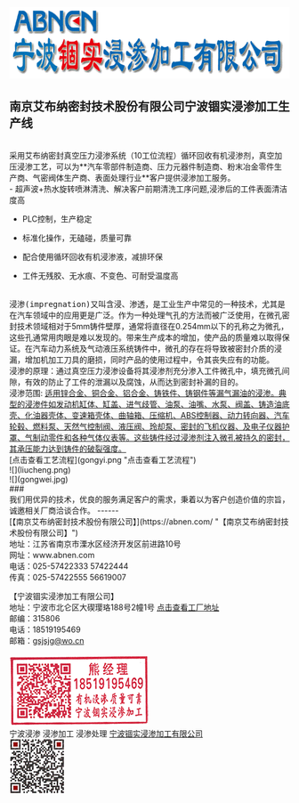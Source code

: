  ![](logo_702x180.gif)
<br/>

## 南京艾布纳密封技术股份有限公司宁波锢实浸渗加工生产线 

<br/>
  采用艾布纳密封真空压力浸渗系统（10工位流程）循环回收有机浸渗剂，真空加压浸渗工艺，可以为**汽车零部件制造商、压力元器件制造商、粉末冶金零件生产商、气密阀体生产商、表面处理行业**客户提供浸渗加工服务。
<br/>
- 超声波+热水旋转喷淋清洗、解决客户前期清洗工序问题,浸渗后的工件表面清洁度高   

- PLC控制，生产稳定  

- 标准化操作，无磕碰，质量可靠  

- 配合使用循环回收有机浸渗液，减排环保  

- 工件无残胶、无水痕、不变色、可耐受温度高

<br/>
 <kbd>浸渗(impregnation)</kbd>又叫含浸、渗透，是工业生产中常见的一种技术，尤其是在汽车领域中的应用更是广泛。作为一种处理气孔的方法而被广泛使用，在微孔密封技术领域相对于5mm铸件壁厚，通常将直径在0.254mm以下的孔称之为微孔，这些孔通常用肉眼是难以发现的。带来生产成本的增加，使产品的质量难以取得保证。在汽车动力系统及气动液压系统铸件中，微孔的存在将导致被密封介质的浸漏，增加机加工刀具的磨损，同时产品的使用过程中，令其丧失应有的功能。
<br/>
<kbd>浸渗的原理</kbd>：通过真空压力浸渗设备将其浸渗剂充分渗入工件微孔中，填充微孔间隙，有效的防止了工件的泄漏以及腐蚀，从而达到密封补漏的目的。
<br/>
<kbd>浸渗范围</kbd>: <u>适用锌合金、铜合金、铝合金、铸铁件、铸钢件等漏气漏油的浸渗。典型的浸渗件如发动机缸体、缸盖、进气歧管、油泵、油嘴、水泵、阀盖、铸造油底壳、化油器壳体、变速箱壳体、曲轴箱、压缩机、ABS控制器、动力转向器、汽车轮毂、燃料泵、天然气控制阀、液压阀、玲却泵、密封的飞机仪器、及电子仪器护罩、气制动零件和各种气体仪表等。这些铸件经过浸渗剂注入微孔被持久的密封，其承压能力达到铸件的破裂强度。</u>
<br>[点击查看工艺流程](gongyi.png "点击查看工艺流程")<br>
![](liucheng.png)<br>
![](gongwei.jpg)<br>
### <br/>我们用优异的技术，优良的服务满足客户的需求，秉着以为客户创造价值的宗旨，诚邀相关厂商洽谈合作。   
------
<br/>
[【南京艾布纳密封技术股份有限公司】](https://abnen.com/ "【南京艾布纳密封技术股份有限公司】")<br/>
地址：江苏省南京市溧水区经济开发区前进路10号<br/>
网址：www.abnen.com<br/>
电话：025-57422333    57422444<br/>
传真：025-57422555    56619007<br/>

【宁波锢实浸渗加工有限公司】<br/>
地址：宁波市北仑区大碶璎珞188号2幢1号 [点击查看工厂地址](https://ditu.amap.com/place/B0FFJYHCRA "点击查看工厂地址") <br/>
邮编：315806 <br/>
电话：18519195469<br/>
邮箱：gsjsjg@wo.cn 
<br/>
<br/>
![](yin.png)
<br/>宁波浸渗 浸渗加工 浸渗处理 [宁波锢实浸渗加工有限公司](impregnation.md "宁波锢实浸渗加工有限公司")
<br>![](2wm1.gif)<br>
